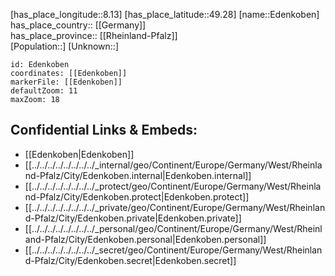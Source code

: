 ﻿---
location: [49.28,8.13] 
mapzoom: [7,12] 
mapmarker: city 
type: City
tags:
- geo/City


SpocWebEntityId: 29969
isDeleted: false
confidential: public

---
[has_place_longitude::8.13] 
[has_place_latitude::49.28] 
[name::Edenkoben] 
has_place_country:: [[Germany]]  
has_place_province:: [[Rheinland-Pfalz]]  
[Population::] 
[Unknown::] 


```leaflet
id: Edenkoben
coordinates: [[Edenkoben]] 
markerFile: [[Edenkoben]] 
defaultZoom: 11 
maxZoom: 18
```


## Confidential Links & Embeds: 
- [[Edenkoben|Edenkoben]]  
- [[../../../../../../../../_internal/geo/Continent/Europe/Germany/West/Rheinland-Pfalz/City/Edenkoben.internal|Edenkoben.internal]] 
- [[../../../../../../../../_protect/geo/Continent/Europe/Germany/West/Rheinland-Pfalz/City/Edenkoben.protect|Edenkoben.protect]] 
- [[../../../../../../../../_private/geo/Continent/Europe/Germany/West/Rheinland-Pfalz/City/Edenkoben.private|Edenkoben.private]] 
- [[../../../../../../../../_personal/geo/Continent/Europe/Germany/West/Rheinland-Pfalz/City/Edenkoben.personal|Edenkoben.personal]] 
- [[../../../../../../../../_secret/geo/Continent/Europe/Germany/West/Rheinland-Pfalz/City/Edenkoben.secret|Edenkoben.secret]] 

